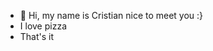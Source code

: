 - 👋 Hi, my name is Cristian nice to meet you :}
- I love pizza
- That's it
<!---
CrisCL20/CrisCL20 is a ✨ special ✨ repository because its `README.md` (this file) appears on your GitHub profile.
You can click the Preview link to take a look at your changes.
--->
